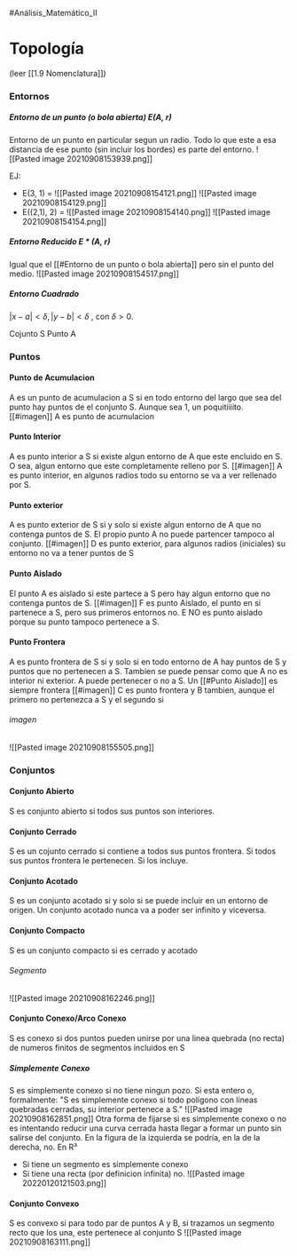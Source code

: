 #Análisis_Matemático_II
# Topología 
(leer [[1.9 Nomenclatura]])
### Entornos
##### Entorno de un punto (o bola abierta) E(A, r)
Entorno de un punto en particular segun un radio. Todo lo que este a esa distancia de ese punto (sin incluir los bordes) es parte del entorno.
![[Pasted image 20210908153939.png]] 

EJ: 
- E(3, 1) = ![[Pasted image 20210908154121.png]]
![[Pasted image 20210908154129.png]]
- E((2,1), 2) = ![[Pasted image 20210908154140.png]]
![[Pasted image 20210908154154.png]]
##### Entorno Reducido E * (A, r)
Igual que el [[#Entorno de un punto o bola abierta]] pero sin el punto del medio. 
![[Pasted image 20210908154517.png]]

##### Entorno Cuadrado
   

$|x-a|<δ, |y-b| <δ$ , con $δ>0.$


Cojunto S
Punto A
### Puntos
#### Punto de Acumulacion
A es un punto de acumulacion a S si en todo entorno del largo que sea del punto hay puntos de el conjunto S. Aunque sea 1, un poquitiiiito.
[[#imagen]] A es punto de acumulacion

#### Punto Interior
A es punto interior a S si existe algun entorno de A que este encluido en S. O sea, algun entorno que este completamente relleno por S.
[[#imagen]] A es punto interior, en algunos radios todo su entorno se va a ver rellenado por S.

#### Punto exterior
A es punto exterior de S si y solo si existe algun entorno de A que no contenga puntos de S. El propio punto A no puede partencer tampoco al conjunto.
[[#imagen]] D es punto exterior, para algunos radios (iniciales) su entorno no va a tener puntos de S

#### Punto Aislado
El punto A es aislado si este partece a S pero hay algun entorno que no contenga puntos de S.
[[#imagen]] F es punto Aislado, el punto en si partenece a S, pero sus primeros entornos no.  E NO es punto aislado porque su punto tampoco pertenece a S.

#### Punto Frontera 
A es punto frontera de S si y solo si en todo entorno de A hay puntos de S y puntos que no pertenecen a S. Tambien se puede pensar como que A no es interior ni exterior. 
A puede pertenecer o no a S. 
Un [[#Punto Aislado]] es siempre frontera
[[#imagen]] C es punto frontera y B tambien, aunque el primero no pertenezca a S y el segundo si

###### imagen
![[Pasted image 20210908155505.png]]

### Conjuntos
#### Conjunto Abierto
S es conjunto abierto si todos sus puntos son interiores.

#### Conjunto Cerrado
S es un cojunto cerrado si contiene a todos sus puntos frontera. Si todos sus puntos frontera le pertenecen. Si los incluye.

#### Conjunto Acotado
S es un conjunto acotado si y solo si se puede incluir en un entorno de origen. Un conjunto acotado nunca va a poder ser infinito y viceversa.

#### Conjunto Compacto
S es un conjunto compacto si es cerrado y acotado

###### Segmento
![[Pasted image 20210908162246.png]]

#### Conjunto Conexo/Arco Conexo
S es conexo si dos puntos pueden unirse por una linea quebrada (no recta) de numeros finitos de segmentos incluidos en S

##### Simplemente Conexo 
S es simplemente conexo si no tiene ningun pozo. Si esta entero o, formalmente: "S es simplemente conexo si todo polígono con líneas quebradas cerradas, su interior pertenece a S."
![[Pasted image 20210908162851.png]]
Otra forma de fijarse si es simplemente conexo o no es intentando reducir una curva cerrada hasta llegar a formar un punto sin salirse del conjunto. En la figura de la izquierda se podría, en la de la derecha, no. 
En R³
- Si tiene un segmento es simplemente conexo
- Si tiene una recta (por definicion infinita) no. 
![[Pasted image 20220120121503.png]]

#### Conjunto Convexo
S es convexo si para todo par de puntos A y B, si trazamos un segmento recto que los una, este pertenece al conjunto S
![[Pasted image 20210908163111.png]]

